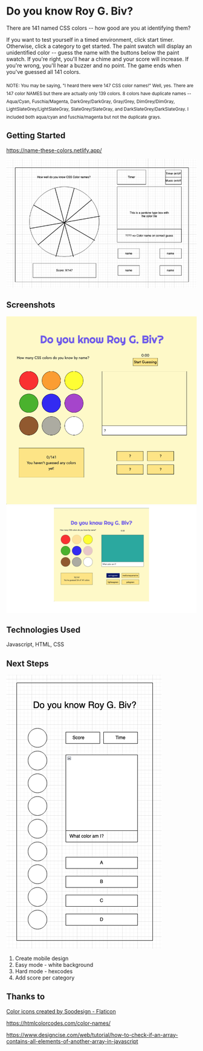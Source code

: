 # Do you know Roy G. Biv? 

There are 141 named CSS colors -- how good are you at identifying them?

If you want to test yourself in a timed environment, click start timer. Otherwise, click a category to get started. The paint swatch will display an unidentified color -- guess the name with the buttons below the paint swatch. If you're right, you'll hear a chime and your score will increase. If you're wrong, you'll hear a buzzer and no point. The game ends when you've guessed all 141 colors. 

<sub>NOTE: You may be saying, "I heard there were 147 CSS color names!" Well, yes. There are 147 color NAMES but there are actually only 139 colors. 8 colors have duplicate names -- Aqua/Cyan, Fuschia/Magenta, DarkGrey/DarkGray, Gray/Grey, DimGrey/DimGray, LightSlateGrey/LightSlateGray, SlateGrey/SlateGray, and  DarkSlateGrey/DarkSlateGray. I included both aqua/cyan and fuschia/magenta but not the duplicate grays. </sub>


## Getting Started
https://name-these-colors.netlify.app/

![Screenshot of wireframe](assets/wireframe.png)

## Screenshots
![Screenshot of unplayed color guesser](assets/roygbiv.png) 
![Screenshot of color guesser midway through game](assets/roygbiv2.png)

## Technologies Used

Javascript, HTML, CSS

## Next Steps
![Screenshot of mobile wireframe](assets/roygbiv_mobile.png)
1. Create mobile design
2. Easy mode - white background
3. Hard mode - hexcodes
4. Add score per category

## Thanks to

<a href="https://www.flaticon.com/free-icons/color" title="color icons">Color icons created by Soodesign - Flaticon</a>

https://htmlcolorcodes.com/color-names/

https://www.designcise.com/web/tutorial/how-to-check-if-an-array-contains-all-elements-of-another-array-in-javascript
